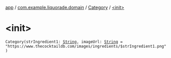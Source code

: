 [app](../../index.md) / [com.example.liquorade.domain](../index.md) / [Category](index.md) / [&lt;init&gt;](./-init-.md)

# &lt;init&gt;

`Category(strIngredient1: `[`String`](https://kotlinlang.org/api/latest/jvm/stdlib/kotlin/-string/index.html)`, imageUrl: `[`String`](https://kotlinlang.org/api/latest/jvm/stdlib/kotlin/-string/index.html)` = "https://www.thecocktaildb.com/images/ingredients/$strIngredient1.png")`